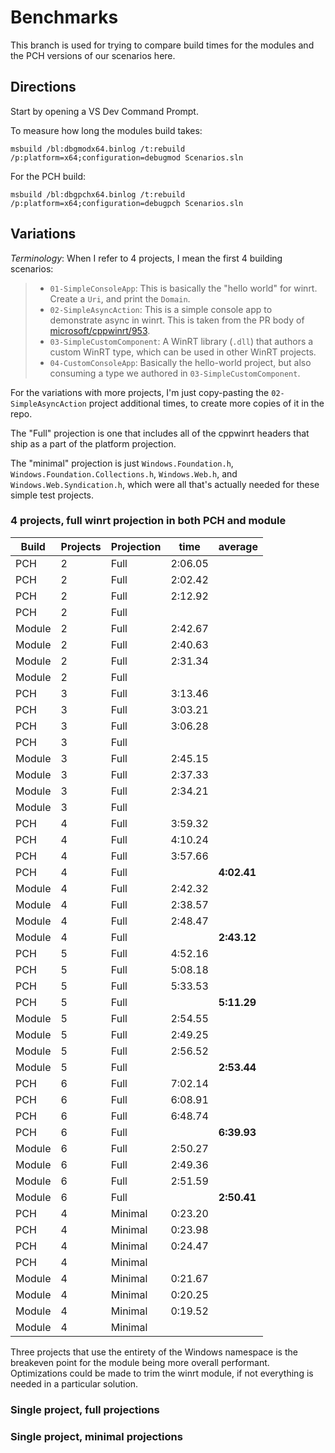 # Benchmarks

This branch is used for trying to compare build times for the modules and the PCH versions of our scenarios here.


## Directions

Start by opening a VS Dev Command Prompt. 

To measure how long the modules build takes: 
```
msbuild /bl:dbgmodx64.binlog /t:rebuild /p:platform=x64;configuration=debugmod Scenarios.sln
```

For the PCH build:
```
msbuild /bl:dbgpchx64.binlog /t:rebuild /p:platform=x64;configuration=debugpch Scenarios.sln
```


## Variations

_Terminology_: When I refer to 4 projects, I mean the first 4 building scenarios:

> * `01-SimpleConsoleApp`: This is basically the "hello world" for winrt. Create a `Uri`, and print the `Domain`.
> * `02-SimpleAsyncAction`: This is a simple console app to demonstrate async in winrt. This is taken from the PR body of [microsoft/cppwinrt/953].
> * `03-SimpleCustomComponent`: A WinRT library (`.dll`) that authors a custom WinRT type, which can be used in other WinRT projects.
> * `04-CustomConsoleApp`: Basically the hello-world project, but also consuming a type we authored in `03-SimpleCustomComponent`.

For the variations with more projects, I'm just copy-pasting the `02-SimpleAsyncAction` project additional times, to create more copies of it in the repo.

The "Full" projection is one that includes all of the cppwinrt headers that ship as a part of the platform projection.

The "minimal" projection is just `Windows.Foundation.h`, `Windows.Foundation.Collections.h`, `Windows.Web.h`, and `Windows.Web.Syndication.h`, which were all that's actually needed for these simple test projects.

### 4 projects, full winrt projection in both PCH and module

Build  | Projects | Projection | time    | average
-------|----------|------------|---------|--------
PCH    | 2        | Full       | 2:06.05  |
PCH    | 2        | Full       | 2:02.42  |
PCH    | 2        | Full       | 2:12.92  |
PCH    | 2        | Full       |   |
Module | 2        | Full       | 2:42.67 |
Module | 2        | Full       | 2:40.63 |
Module | 2        | Full       | 2:31.34 |
Module | 2        | Full       |   |
PCH    | 3        | Full       | 3:13.46 |
PCH    | 3        | Full       | 3:03.21 |
PCH    | 3        | Full       | 3:06.28 |
PCH    | 3        | Full       |   |
Module | 3        | Full       | 2:45.15 |
Module | 3        | Full       | 2:37.33 |
Module | 3        | Full       | 2:34.21 |
Module | 3        | Full       |   |
PCH    | 4        | Full       | 3:59.32 |
PCH    | 4        | Full       | 4:10.24 |
PCH    | 4        | Full       | 3:57.66 |
PCH    | 4        | Full       |         | **4:02.41**
Module | 4        | Full       | 2:42.32 |
Module | 4        | Full       | 2:38.57 |
Module | 4        | Full       | 2:48.47 |
Module | 4        | Full       |         | **2:43.12**
PCH    | 5        | Full       | 4:52.16 |
PCH    | 5        | Full       | 5:08.18 |
PCH    | 5        | Full       | 5:33.53 |
PCH    | 5        | Full       |         | **5:11.29**
Module | 5        | Full       | 2:54.55 |
Module | 5        | Full       | 2:49.25 |
Module | 5        | Full       | 2:56.52 |
Module | 5        | Full       |         | **2:53.44**
PCH    | 6        | Full       | 7:02.14 |
PCH    | 6        | Full       | 6:08.91 |
PCH    | 6        | Full       | 6:48.74 |
PCH    | 6        | Full       |         | **6:39.93**
Module | 6        | Full       | 2:50.27 |
Module | 6        | Full       | 2:49.36 |
Module | 6        | Full       | 2:51.59 |
Module | 6        | Full       |         | **2:50.41**
PCH    | 4        | Minimal    | 0:23.20 |
PCH    | 4        | Minimal    | 0:23.98 |
PCH    | 4        | Minimal    | 0:24.47 |
PCH    | 4        | Minimal    |         |
Module | 4        | Minimal    | 0:21.67 |
Module | 4        | Minimal    | 0:20.25 |
Module | 4        | Minimal    | 0:19.52 |
Module | 4        | Minimal    |         |

Three projects that use the entirety of the Windows namespace is the breakeven point for the module being more overall performant. Optimizations could be made to trim the winrt module, if not everything is needed in a particular solution.

### Single project, full projections

### Single project, minimal projections


[microsoft/cppwinrt/953]: https://github.com/microsoft/cppwinrt/pull/953

